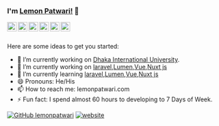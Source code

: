 ### I'm [Lemon Patwari!](https://www.lemonpatwari.com) 👋

<a href="https://www.facebook.com/lemonpatwari" target="_blank">
  <img align="left" alt="Lemon's Facebook" width="22px" src="https://cdn.jsdelivr.net/npm/simple-icons@v3/icons/facebook.svg" />
</a>

<a href="https://twitter.com/lemonpatwari" target="_blank">
  <img align="left" alt="Lemon's Twitter" width="22px" src="https://cdn.jsdelivr.net/npm/simple-icons@v3/icons/twitter.svg" />
</a>
 
<a href="https://www.linkedin.com/in/lemonpatwari" target="_blank">
  <img align="left" alt="Lemon's Linkdein" width="22px" src="https://cdn.jsdelivr.net/npm/simple-icons@v3/icons/linkedin.svg" />
</a>

<a href="https://github.com/lemonpatwari" target="_blank">
  <img align="left" alt="Lemon's Github" width="22px" src="https://cdn.jsdelivr.net/npm/simple-icons@v3/icons/github.svg" />
</a>

<a href="https://bitbucket.com/lemonpatwari" target="_blank">
  <img align="left" alt="Lemon's Bitbucket" width="22px" src="https://cdn.jsdelivr.net/npm/simple-icons@v3/icons/bitbucket.svg" />
</a>

<a href="https://gitlab.com/lemonpatwari" target="_blank">
  <img align="left" alt="Lemon's Gitlab" width="22px" src="https://cdn.jsdelivr.net/npm/simple-icons@v3/icons/gitlab.svg" />
</a>


<br/>
<br/>

<!--
**lemonpatwari/lemonpatwari** is a ✨ _special_ ✨ repository because its `README.md` (this file) appears on your GitHub profile.
-->

  Here are some ideas to get you started:

- 🔭 I’m currently working on [Dhaka International University](https://diu.ac).
- 🔭 I’m currently working on [laravel](https://laravel.com),[Lumen](https://lumen.laravel.com/),[Vue](https://vuejs.org),[Nuxt js](https://nuxtjs.org)
- 🌱 I’m currently learning [laravel](https://laravel.com),[Lumen](https://lumen.laravel.com/),[Vue](https://vuejs.org),[Nuxt js](https://nuxtjs.org)
- 😄 Pronouns: He/His
- 📫 How to reach me: lemonpatwari.com
- ⚡ Fun fact: I spend almost 60 hours to developing to 7 Days of Week.

[![GitHub lemonpatwari](https://img.shields.io/github/followers/lemonpatwari?label=follow&style=social)](https://github.com/lemonpatwari)
[![website](https://img.shields.io/badge/Portfolio-lemonpatwari.com-2648ff?style=flat-square&logo=google-chrome)](https://www.lemonpatwari.com)
